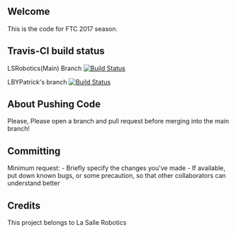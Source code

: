 ## Welcome
This is the code for FTC 2017 season. 

## Travis-CI build status

LSRobotics(Main) Branch [![Build Status](https://travis-ci.org/LSRobotics/FTC-11319-S18.svg?branch=master)](https://travis-ci.org/LSRobotics/FTC-11319-S18)

LBYPatrick's branch [![Build Status](https://travis-ci.org/LBYPatrick/FTC2018-team11319-RC.svg?branch=master)](https://travis-ci.org/LBYPatrick/FTC2018-team11319-RC)

## About Pushing Code
Please, Please open a branch and pull request before merging into the main branch!

## Committing
Minimum request:
    - Briefly specify the changes you've made
    - If available, put down known bugs, or some precaution, so that other collaborators can understand better
    
## Credits
This project belongs to La Salle Robotics
